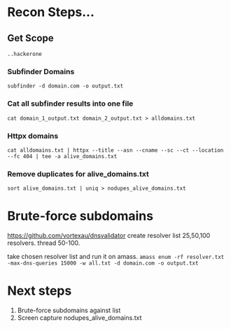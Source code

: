 # **Recon Steps...**

## Get Scope
  ```..hackerone```

### Subfinder Domains 
  ```subfinder -d domain.com -o output.txt```
  
### Cat all subfinder results into one file
  ```cat domain_1_output.txt domain_2_output.txt > alldomains.txt```
  
### Httpx domains
  ```cat alldomains.txt | httpx --title --asn --cname --sc --ct --location --fc 404 | tee -a alive_domains.txt``` 
  
### Remove duplicates for alive_domains.txt
  ```sort alive_domains.txt | uniq > nodupes_alive_domains.txt```
  

# Brute-force subdomains
https://github.com/vortexau/dnsvalidator
create resolver list 25,50,100 resolvers.
thread 50-100. 
  
take chosen resolver list and run it on amass.
```amass enum -rf resolver.txt -max-dns-queries 15000 -w all.txt -d domain.com -o output.txt```


# Next steps 
1. Brute-force subdomains against list
2. Screen capture nodupes_alive_domains.txt
